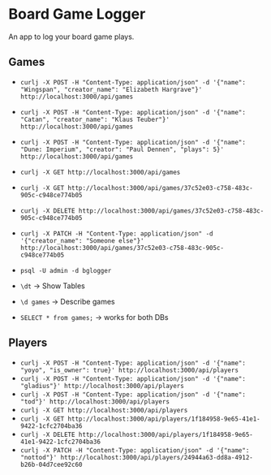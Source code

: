# Board Game Logger
An app to log your board game plays.

## Games
- `curlj -X POST -H "Content-Type: application/json" -d '{"name": "Wingspan", "creator_name": "Elizabeth Hargrave"}' http://localhost:3000/api/games`
- `curlj -X POST -H "Content-Type: application/json" -d '{"name": "Catan", "creator_name": "Klaus Teuber"}' http://localhost:3000/api/games`
- `curlj -X POST -H "Content-Type: application/json" -d '{"name": "Dune: Imperium", "creator": "Paul Dennen", "plays": 5}' http://localhost:3000/api/games`
- `curlj -X GET http://localhost:3000/api/games`
- `curlj -X GET http://localhost:3000/api/games/37c52e03-c758-483c-905c-c948ce774b05`
- `curlj -X DELETE http://localhost:3000/api/games/37c52e03-c758-483c-905c-c948ce774b05`
- `curlj -X PATCH -H "Content-Type: application/json" -d '{"creator_name": "Someone else"}' http://localhost:3000/api/games/37c52e03-c758-483c-905c-c948ce774b05`

- `psql -U admin -d bglogger`
- `\dt` -> Show Tables
- `\d games` -> Describe games
- `SELECT * from games;` -> works for both DBs

## Players
- `curlj -X POST -H "Content-Type: application/json" -d '{"name": "yoyo", "is_owner": true}' http://localhost:3000/api/players`
- `curlj -X POST -H "Content-Type: application/json" -d '{"name": "gladius"}' http://localhost:3000/api/players`
- `curlj -X POST -H "Content-Type: application/json" -d '{"name": "tod"}' http://localhost:3000/api/players`
- `curlj -X GET http://localhost:3000/api/players`
- `curlj -X GET http://localhost:3000/api/players/1f184958-9e65-41e1-9422-1cfc2704ba36`
- `curlj -X DELETE http://localhost:3000/api/players/1f184958-9e65-41e1-9422-1cfc2704ba36`
- `curlj -X PATCH -H "Content-Type: application/json" -d '{"name": "nottod"}' http://localhost:3000/api/players/24944a63-dd8a-4912-b26b-04d7cee92c60`